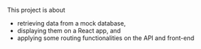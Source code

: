 This project is about 
- retrieving data from a mock database, 
- displaying them on a React app, and
- applying some routing functionalities on the API and front-end
